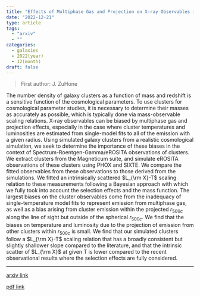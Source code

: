 ```yaml
---
title: "Effects of Multiphase Gas and Projection on X-ray Observables in Simulated Galaxy Clusters as Seen by eROSITA"
date: "2022-12-21"
type: article
tags:
  - "arxiv"
  - ""
categories:
  - galaxies
  - 2022(year)
  - 12(month)
draft: false
---
```


> First author: J. ZuHone

 The number density of galaxy clusters as a function of mass and redshift is a
sensitive function of the cosmological parameters. To use clusters for
cosmological parameter studies, it is necessary to determine their masses as
accurately as possible, which is typically done via mass-observable scaling
relations. X-ray observables can be biased by multiphase gas and projection
effects, especially in the case where cluster temperatures and luminosities are
estimated from single-model fits to all of the emission with a given radius.
Using simulated galaxy clusters from a realistic cosmological simulation, we
seek to determine the importance of these biases in the context of
Spectrum-Roentgen-Gamma/eROSITA observations of clusters. We extract clusters
from the Magneticum suite, and simulate eROSITA observations of these clusters
using PHOX and SIXTE. We compare the fitted observables from these observations
to those derived from the simulations. We fitted an intrinsically scattered
$L_{\rm X}-T$ scaling relation to these measurements following a Bayesian
approach with which we fully took into account the selection effects and the
mass function. The largest biases on the cluster observables come from the
inadequacy of single-temperature model fits to represent emission from
multiphase gas, as well as a bias arising from cluster emission within the
projected $r_{500c}$ along the line of sight but outside of the spherical
$r_{500c}$. We find that the biases on temperature and luminosity due to the
projection of emission from other clusters within $r_{500c}$ is small. We find
that our simulated clusters follow a $L_{\rm X}-T$ scaling relation that has a
broadly consistent but slightly shallower slope compared to the literature, and
that the intrinsic scatter of $L_{\rm X}$ at given T is lower compared to the
recent observational results where the selection effects are fully considered.

---
[arxiv link](http://arxiv.org/abs/2212.11028v1)

[pdf link](http://arxiv.org/pdf/2212.11028v1)
